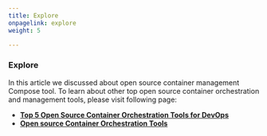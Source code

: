 ```yaml
---
title: Explore
onpagelink: explore
weight: 5

---
```


### **Explore**

In this article we discussed about open source container management Compose tool. To learn about other top open source container orchestration and management tools, please visit following page:

*   **[Top 5 Open Source Container Orchestration Tools for DevOps](https://blog.containerize.com/2021/10/11/top-5-open-source-container-orchestration-tools-for-devops-in-2021/)**
*   **[Open source Container Orchestration Tools](https://products.containerize.com/devops/)**
 